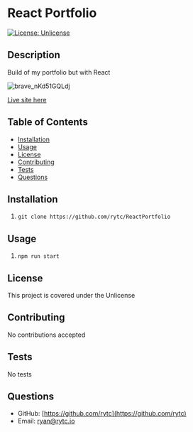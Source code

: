 # React Portfolio

[![License: Unlicense](https://img.shields.io/badge/license-Unlicense-blue.svg)](http://unlicense.org/)

## Description
Build of my portfolio but with React

![brave_nKd51GQLdj](https://user-images.githubusercontent.com/31718059/149604693-ee9e9ec1-3379-45fc-8886-a5805f059ec7.png)


[Live site here](https://rytc.github.io/ReactPortfolio)

## Table of Contents
- [Installation](#Installation)
- [Usage](#Usage)
- [License](#License)
- [Contributing](#Contributing)
- [Tests](#Test-Instructions)
- [Questions](#Questions)

## Installation
1. `git clone https://github.com/rytc/ReactPortfolio`


## Usage
1. `npm run start`

## License
This project is covered under the Unlicense

## Contributing
No contributions accepted

## Tests
No tests

## Questions
- GitHub: [https://github.com/rytc](https://github.com/rytc)
- Email: [ryan@rytc.io](ryan@rytc.io)

